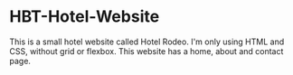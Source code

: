 # HBT-Hotel-Website
This is a small hotel website called Hotel Rodeo. I'm only using HTML and CSS, without grid or flexbox. This website has a home, about and contact page.